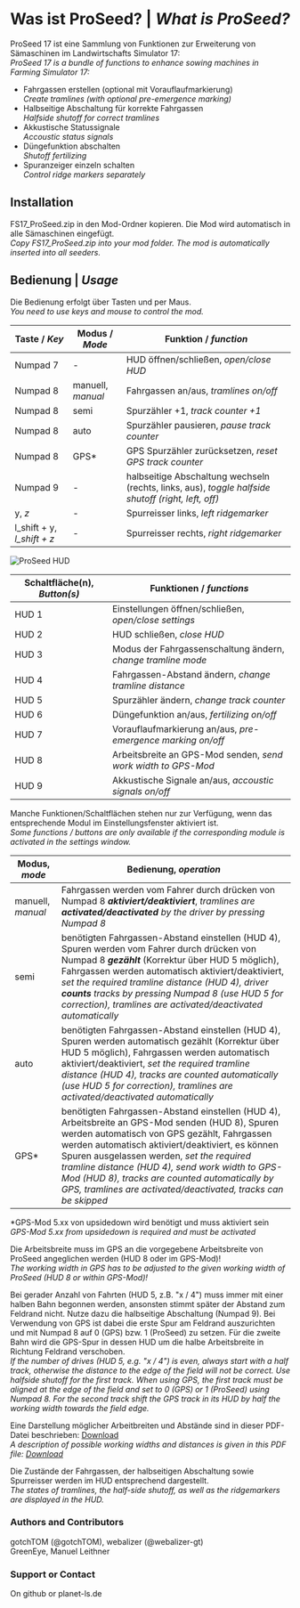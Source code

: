 # Was ist ProSeed? | _What is ProSeed?_
ProSeed 17 ist eine Sammlung von Funktionen zur Erweiterung von Sämaschinen im Landwirtschafts Simulator 17:  
_ProSeed 17 is a bundle of functions to enhance sowing machines in Farming Simulator 17:_

* Fahrgassen erstellen (optional mit Vorauflaufmarkierung)  
_Create tramlines (with optional pre-emergence marking)_
* Halbseitige Abschaltung für korrekte Fahrgassen  
_Halfside shutoff for correct tramlines_
* Akkustische Statussignale  
_Accoustic status signals_
* Düngefunktion abschalten  
_Shutoff fertilizing_
* Spuranzeiger einzeln schalten  
_Control ridge markers separately_

## Installation
FS17_ProSeed.zip in den Mod-Ordner kopieren. Die Mod wird automatisch in alle Sämaschinen eingefügt.  
*Copy FS17_ProSeed.zip into your mod folder. The mod is automatically inserted into all seeders.*

## Bedienung | _Usage_
Die Bedienung erfolgt über Tasten und per Maus.  
_You need to use keys and mouse to control the mod._

Taste / _Key_ | Modus / _Mode_ | Funktion / _function_
------------ | ------------- | -------------
Numpad 7 | - | HUD öffnen/schließen, _open/close HUD_
Numpad 8 | manuell, _manual_ | Fahrgassen an/aus, _tramlines on/off_
Numpad 8 | semi | Spurzähler +1, _track counter +1_
Numpad 8 | auto | Spurzähler pausieren, _pause track counter_
Numpad 8 | GPS* | GPS Spurzähler zurücksetzen, _reset GPS track counter_
Numpad 9 | - | halbseitige Abschaltung wechseln (rechts, links, aus), _toggle halfside shutoff (right, left, off)_
y, _z_ | - | Spurreisser links, _left ridgemarker_
l_shift + y, *l_shift + z* | - |Spurreisser rechts, _right ridgemarker_

![ProSeed HUD](../gh-pages/images/ProSeed_HUD.png)

Schaltfläche(n), _Button(s)_ | Funktionen / _functions_
---------- | ---------------
HUD 1 | Einstellungen öffnen/schließen, _open/close settings_
HUD 2 | HUD schließen, _close HUD_
HUD 3 | Modus der Fahrgassenschaltung ändern, _change tramline mode_
HUD 4 | Fahrgassen-Abstand ändern, _change tramline distance_
HUD 5 | Spurzähler ändern, _change track counter_
HUD 6 | Düngefunktion an/aus, _fertilizing on/off_
HUD 7 | Vorauflaufmarkierung an/aus, _pre-emergence marking on/off_
HUD 8 | Arbeitsbreite an GPS-Mod senden, _send work width to GPS-Mod_
HUD 9 | Akkustische Signale an/aus, _accoustic signals on/off_

Manche Funktionen/Schaltflächen stehen nur zur Verfügung, wenn das entsprechende Modul im Einstellungsfenster aktiviert ist.  
_Some functions / buttons are only available if the corresponding module is activated in the settings window._

Modus, _mode_ | Bedienung, _operation_
------------- | ----------------------
manuell, _manual_ | Fahrgassen werden vom Fahrer durch drücken von Numpad 8 ***aktiviert/deaktiviert***, _tramlines are ***activated/deactivated*** by the driver by pressing Numpad 8_
semi | benötigten Fahrgassen-Abstand einstellen (HUD 4), Spuren werden vom Fahrer durch drücken von Numpad 8 ***gezählt*** (Korrektur über HUD 5 möglich), Fahrgassen werden automatisch aktiviert/deaktiviert, _set the required tramline distance (HUD 4), driver ***counts*** tracks by pressing Numpad 8 (use HUD 5 for correction), tramlines are activated/deactivated automatically_
auto | benötigten Fahrgassen-Abstand einstellen (HUD 4), Spuren werden automatisch gezählt (Korrektur über HUD 5 möglich), Fahrgassen werden automatisch aktiviert/deaktiviert, _set the required tramline distance (HUD 4), tracks are counted automatically (use HUD 5 for correction), tramlines are activated/deactivated automatically_
GPS* | benötigten Fahrgassen-Abstand einstellen (HUD 4), Arbeitsbreite an GPS-Mod senden (HUD 8), Spuren werden automatisch von GPS gezählt, Fahrgassen werden automatisch aktiviert/deaktiviert, es können Spuren ausgelassen werden, _set the required tramline distance (HUD 4), send work width to GPS-Mod (HUD 8), tracks are counted automatically by GPS, tramlines are activated/deactivated, tracks can be skipped_
*GPS-Mod 5.xx von upsidedown wird benötigt und muss aktiviert sein  
_GPS-Mod 5.xx from upsidedown is required and must be activated_

Die Arbeitsbreite muss im GPS an die vorgegebene Arbeitsbreite von ProSeed angeglichen werden (HUD 8 oder im GPS-Mod)!  
_The working width in GPS has to be adjusted to the given working width of ProSeed (HUD 8 or within GPS-Mod)!_

Bei gerader Anzahl von Fahrten (HUD 5, z.B. "x / 4") muss immer mit einer halben Bahn begonnen werden, ansonsten stimmt später der Abstand zum Feldrand nicht. Nutze dazu die halbseitige Abschaltung (Numpad 9). Bei Verwendung von GPS ist dabei die erste Spur am Feldrand auszurichten und mit Numpad 8 auf 0 (GPS) bzw. 1 (ProSeed) zu setzen. Für die zweite Bahn wird die GPS-Spur in dessen HUD um die halbe Arbeitsbreite in Richtung Feldrand verschoben.  
_If the number of drives (HUD 5, e.g. "x / 4") is even, always start with a half track, otherwise the distance to the edge of the field will not be correct. Use halfside shutoff for the first track. When using GPS, the first track must be aligned at the edge of the field and set to 0 (GPS) or 1 (ProSeed) using Numpad 8. For the second track shift the GPS track in its HUD by half the working width towards the field edge._  

Eine Darstellung möglicher Arbeitbreiten und Abstände sind in dieser PDF-Datei beschrieben: [Download](../gh-pages/images/ProSeed.pdf)  
_A description of possible working widths and distances is given in this PDF file: [Download](../gh-pages/images/ProSeed.pdf)_  

Die Zustände der Fahrgassen, der halbseitigen Abschaltung sowie Spurreisser werden im HUD entsprechend dargestellt.  
_The states of tramlines, the half-side shutoff, as well as the ridgemarkers are displayed in the HUD._

### Authors and Contributors
gotchTOM (@gotchTOM), webalizer (@webalizer-gt)  
GreenEye, Manuel Leithner

### Support or Contact
On github or planet-ls.de

